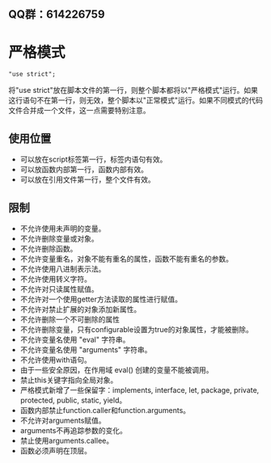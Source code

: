 QQ群：614226759
---

# 严格模式

`"use strict";`

将"use strict"放在脚本文件的第一行，则整个脚本都将以"严格模式"运行。如果这行语句不在第一行，则无效，整个脚本以"正常模式"运行。如果不同模式的代码文件合并成一个文件，这一点需要特别注意。

## 使用位置

 - 可以放在script标签第一行，标签内语句有效。
 - 可以放函数内部第一行，函数内部有效。
 - 可以放在引用文件第一行，整个文件有效。

## 限制
 
 - 不允许使用未声明的变量。
 - 不允许删除变量或对象。
 - 不允许删除函数。
 - 不允许变量重名，对象不能有重名的属性，函数不能有重名的参数。
 - 不允许使用八进制表示法。
 - 不允许使用转义字符。
 - 不允许对只读属性赋值。
 - 不允许对一个使用getter方法读取的属性进行赋值。
 - 不允许对禁止扩展的对象添加新属性。
 - 不允许删除一个不可删除的属性
 - 不允许删除变量，只有configurable设置为true的对象属性，才能被删除。
 - 不允许变量名使用 "eval" 字符串。
 - 不允许变量名使用 "arguments" 字符串。
 - 不允许使用with语句。
 - 由于一些安全原因，在作用域 eval() 创建的变量不能被调用。
 - 禁止this关键字指向全局对象。
 - 严格模式新增了一些保留字：implements, interface, let, package, private, protected, public, static, yield。
 - 函数内部禁止function.caller和function.arguments。
 - 不允许对arguments赋值。
 - arguments不再追踪参数的变化。
 - 禁止使用arguments.callee。
 - 函数必须声明在顶层。
